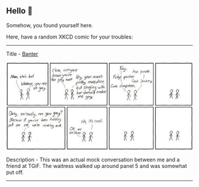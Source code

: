 ## Hello 👀

Somehow, you found yourself here.

Here, have a random XKCD comic for your troubles:

-----------------------------------

Title - [Banter](https://xkcd.com/65)

![Banter](./random_comic.png)

Description - This was an actual mock conversation between me and a friend at TGiF.  The waitress walked up around panel 5 and was somewhat put off.

-----------------------------------